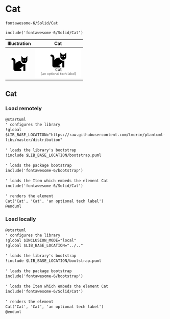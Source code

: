 # Cat


```text
fontawesome-6/Solid/Cat
```

```text
include('fontawesome-6/Solid/Cat')
```



| Illustration | Cat |
| :---: | :---: |
| ![illustration for Illustration](../../fontawesome-6/Solid/Cat.png) | ![illustration for Cat](../../fontawesome-6/Solid/Cat.Local.png) |




## Cat

### Load remotely
```plantuml
@startuml
' configures the library
!global $LIB_BASE_LOCATION="https://raw.githubusercontent.com/tmorin/plantuml-libs/master/distribution"

' loads the library's bootstrap
!include $LIB_BASE_LOCATION/bootstrap.puml

' loads the package bootstrap
include('fontawesome-6/bootstrap')

' loads the Item which embeds the element Cat
include('fontawesome-6/Solid/Cat')

' renders the element
Cat('Cat', 'Cat', 'an optional tech label')
@enduml
```

### Load locally
```plantuml
@startuml
' configures the library
!global $INCLUSION_MODE="local"
!global $LIB_BASE_LOCATION="../.."

' loads the library's bootstrap
!include $LIB_BASE_LOCATION/bootstrap.puml

' loads the package bootstrap
include('fontawesome-6/bootstrap')

' loads the Item which embeds the element Cat
include('fontawesome-6/Solid/Cat')

' renders the element
Cat('Cat', 'Cat', 'an optional tech label')
@enduml
```


